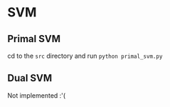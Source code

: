 # SVM

## Primal SVM
cd to the `src` directory and run `python primal_svm.py`

## Dual SVM
Not implemented :'(